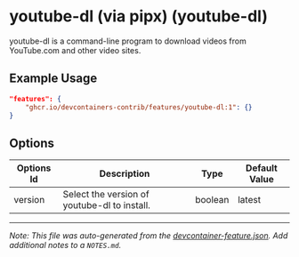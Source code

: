 
# youtube-dl (via pipx) (youtube-dl)

youtube-dl is a command-line program to download videos from YouTube.com and other video sites.

## Example Usage

```json
"features": {
    "ghcr.io/devcontainers-contrib/features/youtube-dl:1": {}
}
```

## Options

| Options Id | Description | Type | Default Value |
|-----|-----|-----|-----|
| version | Select the version of youtube-dl to install. | boolean | latest |



---

_Note: This file was auto-generated from the [devcontainer-feature.json](https://github.com/devcontainers-contrib/features/blob/main/src/youtube-dl/devcontainer-feature.json).  Add additional notes to a `NOTES.md`._
